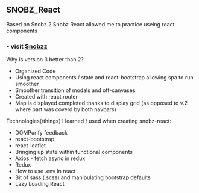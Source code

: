 ## SNOBZ_React
Based on Snobz 2 Snobz React allowed me to practice useing react components 

### - visit [Snobzz](snobzz.vercel.app)

Why is version 3 better than 2?
  * Organized Code 
  * Using react components / state and react-bootstrap allowing spa to run smoother
  * Smoother transition of modals and off-canvases
  * Created with react router 
  * Map is displayed completed thanks to display grid (as opposed to v.2 where part was coverd by both navbars)

Technologies(/things) I learned / used when creating snobz-react:
  *  DOMPurify feedback
  *  react-bootstrap
  *  react-leaflet
  *  Bringing up state within functional components
  *  Axios - fetch async in redux
  *  Redux 
  *  How to use .env in react
  *  Bit of sass (.scss) and manipulating bootstrap defaults
  *  Lazy Loading React  
